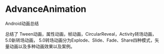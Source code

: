 # AdvanceAnimation
Android动画总结

总结了 Tween动画，属性动画，帧动画，CircularReveal，Activity转场动画，5.0新转场动画，
5.0转场动画分为Explode、Slide、Fade、Share四种模式，矢量动画以及多种动画效果以及案例。

